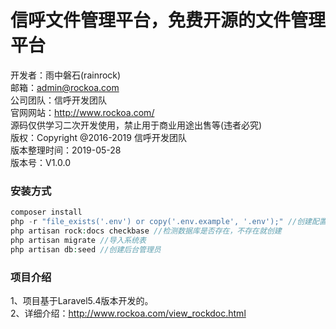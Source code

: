 # 信呼文件管理平台，免费开源的文件管理平台


开发者：雨中磐石(rainrock)  
邮箱：admin@rockoa.com  
公司团队：信呼开发团队  
官网网站：http://www.rockoa.com/  
源码仅供学习二次开发使用，禁止用于商业用途出售等(违者必究)  
版权：Copyright @2016-2019 信呼开发团队  
版本整理时间：2019-05-28  
版本号：V1.0.0  

### 安装方式  
```php
composer install
php -r "file_exists('.env') or copy('.env.example', '.env');" //创建配置文件并修改里面配置参数，如数据库信息
php artisan rock:docs checkbase //检测数据库是否存在，不存在就创建
php artisan migrate //导入系统表
php artisan db:seed //创建后台管理员
```

### 项目介绍 
1、项目基于Laravel5.4版本开发的。  
2、详细介绍：http://www.rockoa.com/view_rockdoc.html  